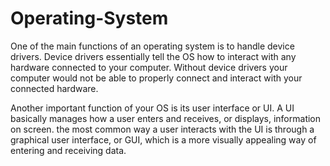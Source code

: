 # Operating-System
One of the main functions of an operating system is to handle device drivers. Device drivers essentially tell the OS how to interact with any hardware connected to your computer. Without device drivers your computer would not be able to properly connect and interact with your connected hardware.

Another important function of your OS is its user interface or UI. A UI basically manages how a user enters and receives, or displays, information on screen. the most common way a user interacts with the UI is through a graphical user interface, or GUI, which is a more visually appealing way of entering and receiving data.
